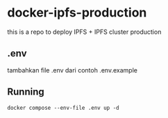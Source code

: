 # docker-ipfs-production
this is a repo to deploy IPFS + IPFS cluster production

## .env
tambahkan file .env dari contoh .env.example

## Running 
```
docker compose --env-file .env up -d
```
